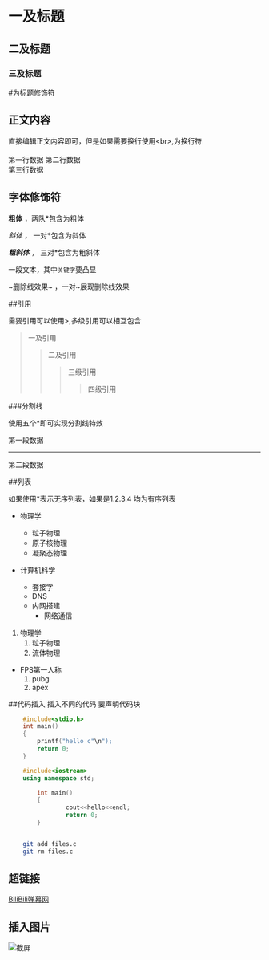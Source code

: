 # 一及标题
## 二及标题
### 三及标题
\#为标题修饰符

## 正文内容

直接编辑正文内容即可，但是如果需要换行使用\<br\>,为换行符<br><br>
第一行数据
第二行数据<br>
第三行数据<br>

## 字体修饰符

**粗体** ，两队\*包含为粗体

*斜体* ， 一对\*包含为斜体

***粗斜体*** ， 三对\*包含为粗斜体

一段文本，其中`关键字`要凸显

~删除线效果~ ，一对\~展现删除线效果

##引用

需要引用可以使用\>,多级引用可以相互包含

>一及引用
>>二及引用
>>>三级引用
>>>>四级引用

###分割线

使用五个\*即可实现分割线特效

第一段数据

*****

第二段数据

##列表

如果使用\*表示无序列表，如果是1.2.3.4 均为有序列表

* 物理学
   * 粒子物理
   * 原子核物理
   * 凝聚态物理

* 计算机科学
   * 套接字
   * DNS
   * 内网搭建
      * 网络通信

1. 物理学
   1. 粒子物理
   2. 流体物理

* FPS第一人称
   1. pubg
   2. apex

##代码插入
插入不同的代码 要声明代码块
```c
	#include<stdio.h>
	int main()
	{
		printf("hello c"\n");
		return 0;
	}

```

```cpp
	#include<iostream>
	using namespace std;

        int main()
        {
                cout<<hello<<endl;
                return 0;
        }

```

```python

```

```bash
	git add files.c
	git rm files.c

```
## 超链接

[BiliBili弹幕网](https://www.bilibili.com "点击进入Bzhan")

## 插入图片
![截屏](C://Users//小赵的戴尔//Desktop//wonwoo.jpg "悬停标题")
